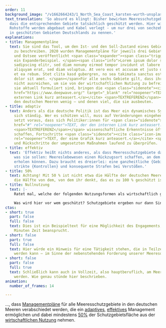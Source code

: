 ```yaml
---
order: 11
background_image: "/v1662664243/1_North_Sea_Coast_karsten-wurth-unsplash_bchl3t_jjzp4x.jpg"
text_translation: 'So absurd es klingt: Bisher bewirken Meeresschutzgebiete nicht,
  dass die entsprechenden Gebiete tatsächlich geschützt werden. Hier wird gefischt,
  Rohstoffe werden abgebaut und Kabel verlegt - um nur drei von sechzehn legalen Nutzungsformen
  in geschützten Gebieten Deutschlands zu nennen.'
explanations:
- title: Managementpläne
  text: Sie sind das Tool, um den Ist- und den Soll-Zustand eines Gebiets im Meer
    zu beschreiben. 2020 wurden Managementpläne für jeweils drei Gebiete in der Nord-
    und Ostsee veröffentlicht <span class="expander"><span class="trigger">– hier
    ein Expanderbeispiel. </span><span class="info">Lorem ipsum dolor sit amet, consetetur
    sadipscing elitr, sed diam nonumy eirmod tempor invidunt ut labore et dolore magna
    aliquyam erat, sed diam voluptua. At vero eos et accusam et justo duo dolores
    et ea rebum. Stet clita kasd gubergren, no sea takimata sanctus est Lorem ipsum
    dolor sit amet. </span></span>Für alle sechs Gebiete gilt, dass ihre Regulierungskonzepte
    nicht ausreichen, um sie von der wirtschaftlichen Nutzung zu befreien. So wie
    sie aktuell formuliert sind, bringen die <span class="sidenote"><cite class="icon-link_external"><a
    href="https://www.deepwave.org/" target="_blank" rel="noopener">TEXT, der den
    externen Link kurz anteasert.</a></cite> <span>TEXTREFERENZ</span></span> Managementpläne
    den deutschen Meeren wenig – und denen viel, die sie ausbeuten.
- title: adaptiv
  text: Anders als die deutsche Politik ist das Meer ein dynamisches System und verändert
    sich ständig. Wer es schützen will, muss auf Veränderungen eingehen können. Das
    setzt voraus, dass sich Politiker:innen für <span class="sidenote"><cite class="icon-link_internal"><a
    href="#" rel="noopener">TEXT, der den internen Link kurz anteasert.</a></cite>
    <span>TEXTREFERENZ</span></span> wissenschaftliche Erkenntnisse öffnen und Möglichkeiten
    schaffen, Fortschritte <span class="sidenote"><cite class="icon-image"><a href="https://res.cloudinary.com/deepwave-org/image/upload//v1662664747/8_Fish_Catch_Subsidies_nguyen-linh-unsplash_kkuemk_hd3wib.jpg"
    rel="noopener">TEXT, der eine Grafik kurz anteasert.</a></cite> <span>TEXTREFERENZ</span></span>
    und Rückschritte der umgesetzten Maßnahmen laufend zu überprüfen.
- title: effektiv
  text: 'Effektiv heißt nichts anderes, als dass Meeresschutzgebiete das tun können,
    was sie sollen: Meereslebewesen einen Rückzugsort schaffen, an dem sie sich wirklich
    erholen können. Dazu braucht es dreierlei: eine ganzheitliche {Gebietsplanung},
    strikte {Kontrollen} und konsequente Strafen bei Verstößen.'
- title: 50%
  text: Achtung! Mit 50 % ist nicht etwa die Hälfte der deutschen Meere gemeint, sondern
    die Hälfte von dem, von dem ihr denkt, das es zu 100 % geschützt ist.
- title: Nullnutzung
  text: |-
    Ratet mal, welche der folgenden Nutzungsformen als wirtschaftlich gelten: Sprengungen von Bomben aus den Weltkriegen, militärische Übungsmanöver, {Grundschleppnetzfischerei}, Stellnetze, Aufsuchung und Gewinnung von Kohlenwasserstoffen (also auf deutsch: Erdöl- und Erdgasbohrungen), Endlagerung von CO₂-Einträgen, Offshore-Windanlagen, Verlegung von Kabeln und Rohren, Containerschiffe, Fähren, Sportboote, Flugzeuge, Sand- und {Kiesabbau} - Überraschung: {alle}. Und wir fragen uns:

    Was wird hier vor wem geschützt? Schutzgebiete ergeben nur dann Sinn, wenn sie als {Nullnutzungszonen} oder zumindest als {Fang- und Abbauverbotszonen} eingestuft werden.
ctas:
- short: true
  part: false
  full: false
  text: Dies ist ein Beispieltext für eine Möglichkeit des Engagements, das nur wenige
    Minuten Zeit beansprucht.
- short: false
  part: true
  full: false
  text: Hier würde ein Hinweis für eine Tätigkeit stehen, die in Teilzeit erledigt
    werden kann – im Sinne der nebenstehenden Forderung unserer Meeresoffensive.
- short: false
  part: false
  full: true
  text: Schließlich kann auch in Vollzeit, also hauptberuflich, am Meeresschutz gewirkt
    werden. Wie genau stünde hier beschrieben.
animation:
  number_of_frames: 14

---
```

…, dass [Managementpläne](# "Managmentpläne") für alle Meeresschutzgebiete in den deutschen Meeren verabschiedet werden, die ein [adaptives](# "adaptiv"), [effektives](# "effektiv") Management ermöglichen und dabei mindestens [50%](# "50%") der Schutzgebietsfläche aus der [wirtschaftlichen Nutzung](# "Nullnutzung") nehmen.